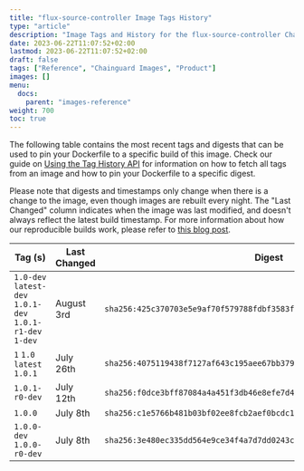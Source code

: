 ```yaml
---
title: "flux-source-controller Image Tags History"
type: "article"
description: "Image Tags and History for the flux-source-controller Chainguard Image"
date: 2023-06-22T11:07:52+02:00
lastmod: 2023-06-22T11:07:52+02:00
draft: false
tags: ["Reference", "Chainguard Images", "Product"]
images: []
menu:
  docs:
    parent: "images-reference"
weight: 700
toc: true
---
```


The following table contains the most recent tags and digests that can be used to pin your Dockerfile to a specific build of this image. Check our guide on [Using the Tag History API](/chainguard/chainguard-images/using-the-tag-history-api/) for information on how to fetch all tags from an image and how to pin your Dockerfile to a specific digest.

Please note that digests and timestamps only change when there is a change to the image, even though images are rebuilt every night. The "Last Changed" column indicates when the image was last modified, and doesn't always reflect the latest build timestamp. For more information about how our reproducible builds work, please refer to [this blog post](https://www.chainguard.dev/unchained/reproducing-chainguards-reproducible-image-builds).

| Tag (s)                                                    | Last Changed | Digest                                                                    |
|------------------------------------------------------------|--------------|---------------------------------------------------------------------------|
|  `1.0-dev` `latest-dev` `1.0.1-dev` `1.0.1-r1-dev` `1-dev` | August 3rd   | `sha256:425c370703e5e9af70f579788fdbf3583fa586f808d3f828c7d1dda353aa120b` |
|  `1` `1.0` `latest` `1.0.1`                                | July 26th    | `sha256:4075119438f7127af643c195aee67bb37990bdfac446eac0cf1e48d06d1e42e0` |
|  `1.0.1-r0-dev`                                            | July 12th    | `sha256:f0dce3bff87084a4a451f3db46e8efe7d48a802f82d6e51a69ca74386c17b5fc` |
|  `1.0.0`                                                   | July 8th     | `sha256:c1e5766b481b03bf02ee8fcb2aef0bcdc195e5f9dd2e1961f47ef8b184da95d3` |
|  `1.0.0-dev` `1.0.0-r0-dev`                                | July 8th     | `sha256:3e480ec335dd564e9ce34f4a7d7dd0243ceda27e35f99d8e01ff2a9d49d809bd` |
